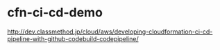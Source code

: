 cfn-ci-cd-demo
==============

http://dev.classmethod.jp/cloud/aws/developing-cloudformation-ci-cd-pipeline-with-github-codebuild-codepipeline/
